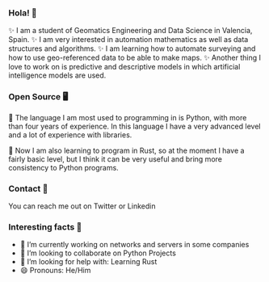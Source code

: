 ### Hola! 👋

  ✨ I am a student of Geomatics Engineering and Data Science in Valencia, Spain.
  ✨ I am very interested in automation mathematics as well as data structures and algorithms. 
  ✨ I am learning how to automate surveying and how to use geo-referenced data to be able to make maps.
  ✨ Another thing I love to work on is predictive and descriptive models in which artificial intelligence models are used.

### Open Source 🖥️

  🎲 The language I am most used to programming in is Python, with more than four years of experience. 
     In this language I have a very advanced level and a lot of experience with libraries.
     
  🎲 Now I am also learning to program in Rust, so at the moment I have a fairly basic level, 
     but I think it can be very useful and bring more consistency to Python programs.

### Contact 📲

  You can reach me out on Twitter or Linkedin
  
### Interesting facts 📖


  - 🔭 I’m currently working on networks and servers in some companies
  - 👯 I’m looking to collaborate on Python Projects
  - 🤔 I’m looking for help with: Learning Rust
  - 😄 Pronouns: He/Him
